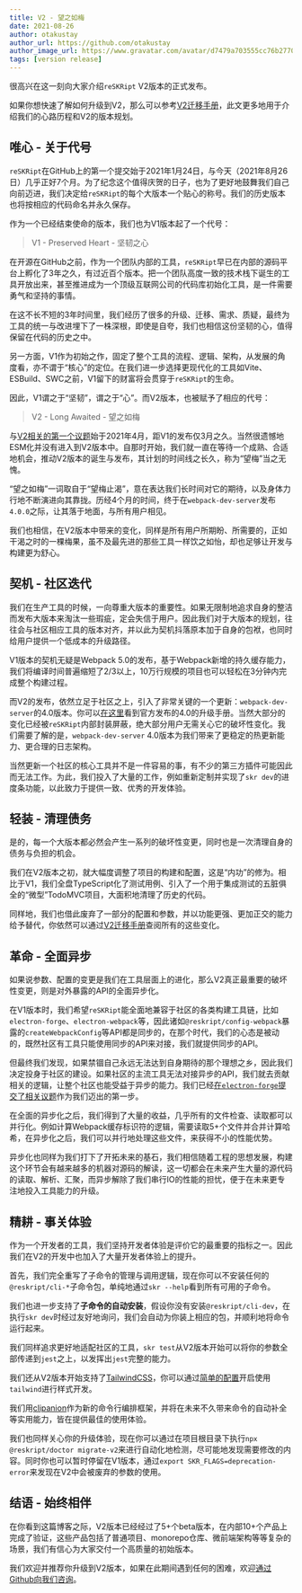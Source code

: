 ```yaml
---
title: V2 - 望之如梅
date: 2021-08-26
author: otakustay
author_url: https://github.com/otakustay
author_image_url: https://www.gravatar.com/avatar/d7479a703555cc76b277040e5be9b8ca
tags: [version release]
---
```


很高兴在这一刻向大家介绍`reSKRipt` V2版本的正式发布。

如果你想快速了解如何升级到V2，那么可以参考[V2迁移手册](https://reskript.vercel.app/docs/migration/v2)，此文更多地用于介绍我们的心路历程和V2的版本规划。

## 唯心 - 关于代号

`reSKRipt`在GitHub上的第一个提交始于2021年1月24日，与今天（2021年8月26日）几乎正好7个月。为了纪念这个值得庆贺的日子，也为了更好地鼓舞我们自己向前迈进，我们决定给`reSKRipt`的每个大版本一个贴心的称号。我们的历史版本也将按相应的代码命名并永久保存。

作为一个已经结束使命的版本，我们也为V1版本起了一个代号：

> V1 - Preserved Heart - 坚韧之心

在开源在GitHub之前，作为一个团队内部的工具，`reSKRipt`早已在内部的源码平台上孵化了3年之久，有过近百个版本。把一个团队高度一致的技术栈下诞生的工具开放出来，甚至推进成为一个顶级互联网公司的代码库初始化工具，是一件需要勇气和坚持的事情。

在这不长不短的3年时间里，我们经历了很多的升级、迁移、需求、质疑，最终为工具的统一与改进埋下了一株深根，即使是自夸，我们也相信这份坚韧的心，值得保留在代码的历史之中。

另一方面，V1作为初始之作，固定了整个工具的流程、逻辑、架构，从发展的角度看，亦不谓于“核心”的定位。在我们进一步选择更现代化的工具如Vite、ESBuild、SWC之前，V1留下的财富将会贯穿于`reSKRipt`的生命。

因此，V1谓之于“坚韧”，谓之于“心”。而V2版本，也被赋予了相应的代号：

> V2 - Long Awaited - 望之如梅

与[V2相关的第一个议题](https://github.com/ecomfe/reskript/issues/39)始于2021年4月，距V1的发布仅3月之久。当然很遗憾地ESM化并没有进入到V2版本中。自那时开始，我们就一直在等待一个成熟、合适地机会，推动V2版本的诞生与发布，其计划的时间线之长久，称为“望梅”当之无愧。

“望之如梅”一词取自于“望梅止渴”，意在表达我们长时间对它的期待，以及身体力行地不断演进向其靠拢。历经4个月的时间，终于在`webpack-dev-server`发布`4.0.0`之际，让其落于地面，与所有用户相见。

我们也相信，在V2版本中带来的变化，同样是所有用户所期盼、所需要的，正如干渴之时的一棵梅果，虽不及最先进的那些工具一样饮之如怡，却也足够让开发与构建更为舒心。

## 契机 - 社区迭代

我们在生产工具的时候，一向尊重大版本的重要性。如果无限制地追求自身的整洁而发布大版本来淘汰一些瑕疵，定会失信于用户。因此我们对于大版本的规划，往往会与社区相应工具的版本对齐，并以此为契机抖落原本加于自身的包袱，也同时给用户提供一个低成本的升级路径。

V1版本的契机无疑是Webpack 5.0的发布，基于Webpack新增的持久缓存能力，我们将编译时间普遍缩短了2/3以上，10万行规模的项目也可以轻松在3分钟内完成整个构建过程。

而V2的发布，依然立足于社区之上，引入了非常关键的一个更新：`webpack-dev-server`的4.0版本。你可以[在这里](https://github.com/webpack/webpack-dev-server/blob/master/migration-v4.md)看到官方发布的4.0的升级手册。当然大部分的变化已经被`reSKRipt`内部封装屏蔽，绝大部分用户无需关心它的破坏性变化。我们需要了解的是，`webpack-dev-server` 4.0版本为我们带来了更稳定的热更新能力、更合理的日志架构。

当然更新一个社区的核心工具并不是一件容易的事，有不少的第三方插件可能因此而无法工作。为此，我们投入了大量的工作，例如重新定制并实现了`skr dev`的进度条功能，以此致力于提供一致、优秀的开发体验。

## 轻装 - 清理债务

是的，每一个大版本都必然会产生一系列的破坏性变更，同时也是一次清理自身的债务与负担的机会。

我们在V2版本之初，就大幅度调整了项目的构建和配置，这是“内功”的修为。相比于V1，我们全盘TypeScript化了测试用例、引入了一个用于集成测试的五脏俱全的“微型”TodoMVC项目，大面积地清理了历史的代码。

同样地，我们也借此废弃了一部分的配置和参数，并以功能更强、更加正交的能力给予替代，你依然可以通过[V2迁移手册](https://reskript.vercel.app/docs/migration/v2)查阅所有的这些变化。

## 革命 - 全面异步

如果说参数、配置的变更是我们在工具层面上的进化，那么V2真正最重要的破坏性变更，则是对外暴露的API的全面异步化。

在V1版本时，我们希望`reSKRipt`能全面地兼容于社区的各类构建工具链，比如`electron-forge`、`electron-webpack`等，因此诸如`@reskript/config-webpack`暴露的`createWebpackConfig`等API都是同步的，在那个时代，我们的心态是被动的，既然社区有工具只能使用同步的API来对接，我们就提供同步的API。

但最终我们发现，如果禁锢自己永远无法达到自身期待的那个理想之乡，因此我们决定投身于社区的建设。如果社区的主流工具无法对接异步的API，我们就去贡献相关的逻辑，让整个社区也能受益于异步的能力。我们已经[在`electron-forge`提交了相关议题](https://github.com/electron-userland/electron-forge/issues/2461)作为我们迈出的第一步。

在全面的异步化之后，我们得到了大量的收益，几乎所有的文件检查、读取都可以并行化。例如计算Webpack缓存标识符的逻辑，需要读取5+个文件并合并计算哈希，在异步化之后，我们可以并行地处理这些文件，来获得不小的性能优势。

异步化也同样为我们打下了开拓未来的基石，我们相信随着工程的思想发展，构建这个环节会有越来越多的机器对源码的解读，这一切都会在未来产生大量的源代码的读取、解析、汇聚，而异步解除了我们串行IO的性能的担忧，便于在未来更专注地投入工具能力的升级。

## 精耕 - 事关体验

作为一个开发者的工具，我们坚持开发者体验是评价它的最重要的指标之一。因此我们在V2的开发中也加入了大量开发者体验上的提升。

首先，我们完全重写了子命令的管理与调用逻辑，现在你可以不安装任何的`@reskript/cli-*`子命令包，单纯地通过`skr --help`看到所有可用的子命令。

我们也进一步支持了**子命令的自动安装**，假设你没有安装`@reskript/cli-dev`，在执行`skr dev`时经过友好地询问，我们会自动为你装上相应的包，并顺利地将命令运行起来。

我们同样追求更好地适配社区的工具，`skr test`从V2版本开始可以将你的参数全部传递到`jest`之上，以发挥出`jest`完整的能力。

我们还从V2版本开始支持了[TailwindCSS](https://tailwindcss.com/)，你可以通过[简单的配置](https://reskript.vercel.app/docs/settings/build#特殊第三方库的优化)开启使用`tailwind`进行样式开发。

我们用[clipanion](https://github.com/arcanis/clipanion)作为新的命令行编排框架，并将在未来不久带来命令的自动补全等实用能力，皆在提供最佳的使用体验。

我们也同样关心你的升级体验，现在你可以通过在项目根目录下执行`npx @reskript/doctor migrate-v2`来进行自动化地检测，尽可能地发现需要修改的内容。同时你也可以暂时停留在V1版本，通过`export SKR_FLAGS=deprecation-error`来发现在V2中会被废弃的参数的使用。

## 结语 - 始终相伴

在你看到这篇博客之际，V2版本已经经过了5+个beta版本，在内部10+个产品上完成了验证，这些产品包括了普通项目、monorepo仓库、微前端架构等等复杂的场景，我们有信心为大家交付一个高质量的初始版本。

我们欢迎并推荐你升级到V2版本，如果在此期间遇到任何的困难，欢迎[通过Github向我们咨询](https://github.com/ecomfe/reskript/issues/new)。
